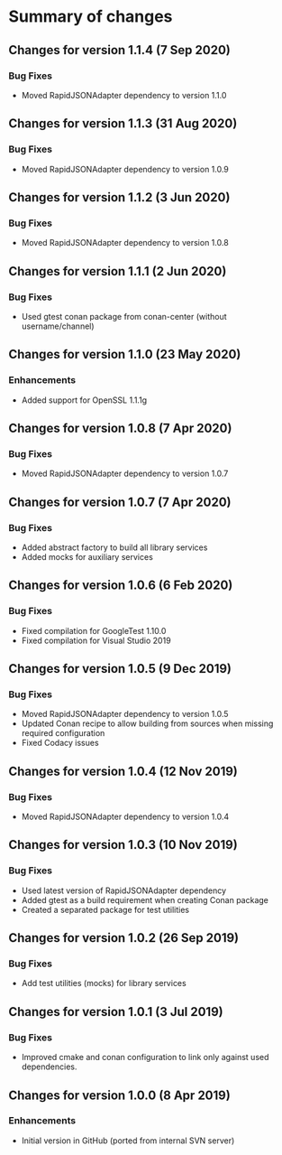 # Summary of changes

## Changes for version 1.1.4 (7 Sep 2020)

### Bug Fixes

- Moved RapidJSONAdapter dependency to version 1.1.0


## Changes for version 1.1.3 (31 Aug 2020)

### Bug Fixes

- Moved RapidJSONAdapter dependency to version 1.0.9


## Changes for version 1.1.2 (3 Jun 2020)

### Bug Fixes

- Moved RapidJSONAdapter dependency to version 1.0.8


## Changes for version 1.1.1 (2 Jun 2020)

### Bug Fixes

- Used gtest conan package from conan-center (without username/channel)


## Changes for version 1.1.0 (23 May 2020)

### Enhancements

- Added support for OpenSSL 1.1.1g


## Changes for version 1.0.8 (7 Apr 2020)

### Bug Fixes

- Moved RapidJSONAdapter dependency to version 1.0.7


## Changes for version 1.0.7 (7 Apr 2020)

### Bug Fixes

- Added abstract factory to build all library services
- Added mocks for auxiliary services


## Changes for version 1.0.6 (6 Feb 2020)

### Bug Fixes

- Fixed compilation for GoogleTest 1.10.0
- Fixed compilation for Visual Studio 2019


## Changes for version 1.0.5 (9 Dec 2019)

### Bug Fixes

- Moved RapidJSONAdapter dependency to version 1.0.5
- Updated Conan recipe to allow building from sources when missing required configuration
- Fixed Codacy issues


## Changes for version 1.0.4 (12 Nov 2019)

### Bug Fixes

- Moved RapidJSONAdapter dependency to version 1.0.4


## Changes for version 1.0.3 (10 Nov 2019)

### Bug Fixes

- Used latest version of RapidJSONAdapter dependency
- Added gtest as a build requirement when creating Conan package
- Created a separated package for test utilities


## Changes for version 1.0.2 (26 Sep 2019)

### Bug Fixes

- Add test utilities (mocks) for library services


## Changes for version 1.0.1 (3 Jul 2019)

### Bug Fixes

- Improved cmake and conan configuration to link only against used dependencies.


## Changes for version 1.0.0 (8 Apr 2019)

### Enhancements

- Initial version in GitHub (ported from internal SVN server)
